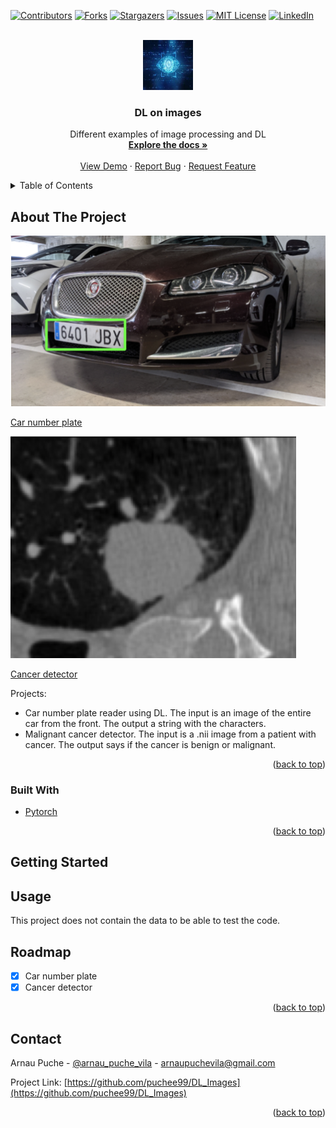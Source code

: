 <div id="top"></div>

<!-- PROJECT SHIELDS -->
<!--
*** https://www.markdownguide.org/basic-syntax/#reference-style-links
-->
[![Contributors][contributors-shield]][contributors-url]
[![Forks][forks-shield]][forks-url]
[![Stargazers][stars-shield]][stars-url]
[![Issues][issues-shield]][issues-url]
[![MIT License][license-shield]][license-url]
[![LinkedIn][linkedin-shield]][linkedin-url]



<!-- PROJECT LOGO -->
<br />
<div align="center">
  <a href="https://github.com/puchee99/DL_Images">
    <img src="images/CV.jpeg" alt="Logo" width="80" height="80">
  </a>

  <h3 align="center">DL on images</h3>

  <p align="center">
    Different examples of image processing and DL
    <br />
    <a href="https://github.com/puchee99/DL_Images"><strong>Explore the docs »</strong></a>
    <br />
    <br />
    <a href="https://github.com/puchee99/DL_Images">View Demo</a>
    ·
    <a href="https://github.com/puchee99/DL_Images/issues">Report Bug</a>
    ·
    <a href="https://github.com/puchee99/DL_Images/issues">Request Feature</a>
  </p>
</div>



<!-- TABLE OF CONTENTS -->
<details>
  <summary>Table of Contents</summary>
  <ol>
    <li>
      <a href="#about-the-project">About The Project</a>
      <ul>
        <li><a href="#built-with">Built With</a></li>
      </ul>
    </li>
    <li>
      <a href="#getting-started">Getting Started</a>
    </li>
    <li><a href="#usage">Usage</a></li>
    <li><a href="#roadmap">Roadmap</a></li>
    <li><a href="#contact">Contact</a></li>
  </ol>
</details>



<!-- ABOUT THE PROJECT -->
## About The Project

![product-screenshot]

[Car number plate][product-screenshot]

![product-screenshot2]

[Cancer detector][product-screenshot2]

Projects:
  * Car number plate reader using DL.
    The input is an image of the entire car from the front. The output a string with the    characters.
  * Malignant cancer detector.
    The input is a .nii image from a patient with cancer. The output says if the cancer is benign or malignant.
   

<p align="right">(<a href="#top">back to top</a>)</p>


### Built With

* [Pytorch](https://pytorch.org/)

<p align="right">(<a href="#top">back to top</a>)</p>


<!-- GETTING STARTED -->
## Getting Started



## Usage

This project does not contain the data to be able to test the code.


## Roadmap

- [x] Car number plate
- [x] Cancer detector

<p align="right">(<a href="#top">back to top</a>)</p>


<!-- CONTACT -->
## Contact

Arnau Puche  - [@arnau_puche_vila](https://www.linkedin.com/in/arnau-puche-vila-ds/) - arnaupuchevila@gmail.com

Project Link: [https://github.com/puchee99/DL_Images](https://github.com/puchee99/DL_Images)


<p align="right">(<a href="#top">back to top</a>)</p>



<!-- MARKDOWN LINKS & IMAGES -->
<!-- https://www.markdownguide.org/basic-syntax/#reference-style-links -->
[contributors-shield]: https://img.shields.io/github/contributors/puchee99/DL_Images.svg?style=for-the-badge
[contributors-url]: https://github.com/puchee99/DL_Images/graphs/contributors
[forks-shield]: https://img.shields.io/github/forks/puchee99/DL_Images.svg?style=for-the-badge
[forks-url]: https://github.com/puchee99/DL_Images/network/members
[stars-shield]: https://img.shields.io/github/stars/puchee99/DL_Images.svg?style=for-the-badge
[stars-url]: https://github.com/puchee99/DL_Images/stargazers
[issues-shield]: https://img.shields.io/github/issues/puchee99/DL_Images.svg?style=for-the-badge
[issues-url]: https://github.com/puchee99/DL_Images/issues
[license-shield]: https://img.shields.io/github/license/puchee99/DL_Images.svg?style=for-the-badge
[license-url]: https://github.com/puchee99/DL_Images/blob/main/LICENSE.txt
[linkedin-shield]: https://img.shields.io/badge/-LinkedIn-black.svg?style=for-the-badge&logo=linkedin&colorB=555
[linkedin-url]: https://www.linkedin.com/in/arnau-puche-vila-ds/
[product-screenshot]: images/captura.png
[product-screenshot2]: images/captura2.png
